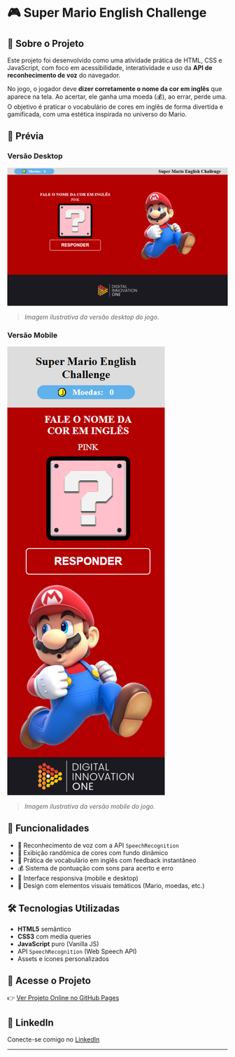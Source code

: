 # 🎮 Super Mario English Challenge

## 🧠 Sobre o Projeto

Este projeto foi desenvolvido como uma atividade prática de HTML, CSS e JavaScript, com foco em acessibilidade, interatividade e uso da **API de reconhecimento de voz** do navegador. 

No jogo, o jogador deve **dizer corretamente o nome da cor em inglês** que aparece na tela. Ao acertar, ele ganha uma moeda (💰), ao errar, perde uma. O objetivo é praticar o vocabulário de cores em inglês de forma divertida e gamificada, com uma estética inspirada no universo do Mario.

## 📸 Prévia

### Versão Desktop
![Prévia Desktop](img/preview.png)
> *Imagem ilustrativa da versão desktop do jogo.*

### Versão Mobile
![Prévia Mobile](img/preview-cell.png)
> *Imagem ilustrativa da versão mobile do jogo.*

## 🚀 Funcionalidades

- 🎤 Reconhecimento de voz com a API `SpeechRecognition`
- 🎨 Exibição randômica de cores com fundo dinâmico
- 🧠 Prática de vocabulário em inglês com feedback instantâneo
- 💰 Sistema de pontuação com sons para acerto e erro
- 📱 Interface responsiva (mobile e desktop)
- 👾 Design com elementos visuais temáticos (Mario, moedas, etc.)

## 🛠️ Tecnologias Utilizadas

- **HTML5** semântico
- **CSS3** com media queries
- **JavaScript** puro (Vanilla JS)
- API `SpeechRecognition` (Web Speech API)
- Assets e ícones personalizados

## 🔗 Acesse o Projeto

👉 [Ver Projeto Online no GitHub Pages](https://luis-fellipe.github.io/projeto-js-jogo-comando-de-voz/)

## 💼 LinkedIn

Conecte-se comigo no [LinkedIn](https://www.linkedin.com/in/luis-fellipe-real)

---

